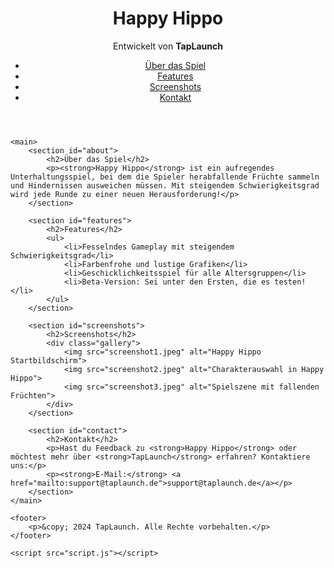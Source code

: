 <!DOCTYPE html>
<html lang="de">
<head>
    <meta charset="UTF-8">
    <meta name="viewport" content="width=device-width, initial-scale=1.0">
    <title>Happy Hippo | TapLaunch</title>
    <link rel="stylesheet" href="style.css">
</head>
<body>
    <header>
        <h1>Happy Hippo</h1>
        <p>Entwickelt von <strong>TapLaunch</strong></p>
        <nav>
            <ul>
                <li><a href="#about">Über das Spiel</a></li>
                <li><a href="#features">Features</a></li>
                <li><a href="#screenshots">Screenshots</a></li>
                <li><a href="#contact">Kontakt</a></li>
            </ul>
        </nav>
    </header>

    <main>
        <section id="about">
            <h2>Über das Spiel</h2>
            <p><strong>Happy Hippo</strong> ist ein aufregendes Unterhaltungsspiel, bei dem die Spieler herabfallende Früchte sammeln und Hindernissen ausweichen müssen. Mit steigendem Schwierigkeitsgrad wird jede Runde zu einer neuen Herausforderung!</p>
        </section>

        <section id="features">
            <h2>Features</h2>
            <ul>
                <li>Fesselndes Gameplay mit steigendem Schwierigkeitsgrad</li>
                <li>Farbenfrohe und lustige Grafiken</li>
                <li>Geschicklichkeitsspiel für alle Altersgruppen</li>
                <li>Beta-Version: Sei unter den Ersten, die es testen!</li>
            </ul>
        </section>

        <section id="screenshots">
            <h2>Screenshots</h2>
            <div class="gallery">
                <img src="screenshot1.jpeg" alt="Happy Hippo Startbildschirm">
                <img src="screenshot2.jpeg" alt="Charakterauswahl in Happy Hippo">
                <img src="screenshot3.jpeg" alt="Spielszene mit fallenden Früchten">
            </div>
        </section>

        <section id="contact">
            <h2>Kontakt</h2>
            <p>Hast du Feedback zu <strong>Happy Hippo</strong> oder möchtest mehr über <strong>TapLaunch</strong> erfahren? Kontaktiere uns:</p>
            <p><strong>E-Mail:</strong> <a href="mailto:support@taplaunch.de">support@taplaunch.de</a></p>
        </section>
    </main>

    <footer>
        <p>&copy; 2024 TapLaunch. Alle Rechte vorbehalten.</p>
    </footer>

    <script src="script.js"></script>
</body>
</html>
